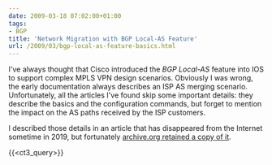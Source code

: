 ```yaml
---
date: 2009-03-18 07:02:00+01:00
tags:
- BGP
title: 'Network Migration with BGP Local-AS Feature'
url: /2009/03/bgp-local-as-feature-basics.html
---
```

I've always thought that Cisco introduced the *BGP Local-AS* feature into IOS to support complex MPLS VPN design scenarios. Obviously I was wrong, the early documentation always describes an ISP AS merging scenario. Unfortunately, all the articles I've found skip some important details: they describe the basics and the configuration commands, but forget to mention the impact on the AS paths received by the ISP customers.

I described those details in an article that has disappeared from the Internet sometime in 2019, but fortunately [archive.org retained a copy of it](https://web.archive.org/web/20171012143846/http://wiki.nil.com/Network_migration_or_merger_with_BGP_Local-AS_feature).

{{<ct3_query>}}